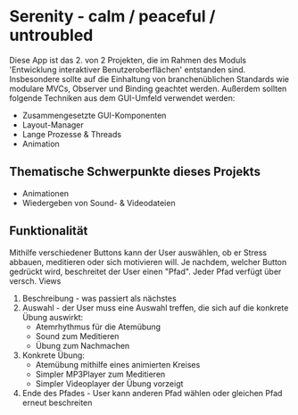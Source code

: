 # Serenity - calm / peaceful / untroubled

Diese App ist das 2. von 2 Projekten, die im Rahmen des Moduls 'Entwicklung interaktiver Benutzeroberflächen' entstanden sind.
Insbesondere sollte auf die Einhaltung von branchenüblichen Standards wie modulare MVCs, Observer und Binding geachtet werden. Außerdem sollten folgende Techniken aus dem GUI-Umfeld verwendet werden:
- Zusammengesetzte GUI-Komponenten
- Layout-Manager
- Lange Prozesse & Threads
- Animation

## Thematische Schwerpunkte dieses Projekts

- Animationen
- Wiedergeben von Sound- & Videodateien

## Funktionalität

Mithilfe verschiedener Buttons kann der User auswählen, ob er Stress abbauen, meditieren oder sich motivieren will. Je nachdem, welcher Button gedrückt wird, beschreitet der User einen "Pfad".
Jeder Pfad verfügt über versch. Views
1. Beschreibung - was passiert als nächstes
2. Auswahl - der User muss eine Auswahl treffen, die sich auf die konkrete Übung auswirkt:
    - Atemrhythmus für die Atemübung
    - Sound zum Meditieren
    - Übung zum Nachmachen
3. Konkrete Übung:
    - Atemübung mithilfe eines animierten Kreises
    - Simpler MP3Player zum Meditieren
    - Simpler Videoplayer der Übung vorzeigt
4. Ende des Pfades - User kann anderen Pfad wählen oder gleichen Pfad erneut beschreiten

